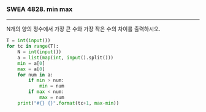### SWEA 4828. min max

---

N개의 양의 정수에서 가장 큰 수와 가장 작은 수의 차이를 출력하시오.

```python
T = int(input())
for tc in range(T):
    N = int(input())
    a = list(map(int, input().split()))
    min = a[0]
    max = a[0]
    for num in a:
        if min > num:
            min = num
        if max < num:
            max = num
    print("#{} {}".format(tc+1, max-min))
```

